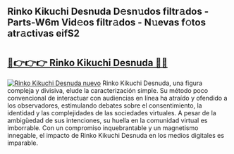 ## Rinko Kikuchi Desnuda D𝚎sn𝚞dos filtr𝚊dos - Parts-W6m Vid𝚎os filtr𝚊dos - N𝚞evas f𝚘tos atr𝚊ctivas eifS2

# <h2><a href="http://mb47euh.tromn.icu/?c=Rinko+Kikuchi+Desnuda">🔗👉👉👉 Rinko Kikuchi Desnuda 🔗🔗</a></h2>

[![Rinko Kikuchi Desnuda nuevo](https://i.imgur.com/pEAQMta.gif)](http://mb47euh.tromn.icu/?c=Rinko+Kikuchi+Desnuda)
Rinko Kikuchi Desnuda, una figura compleja y divisiva, elude la caracterización simple. Su método poco convencional de interactuar con audiencias en línea ha atraído y ofendido a los observadores, estimulando debates sobre el consentimiento, la identidad y las complejidades de las sociedades virtuales. A pesar de la ambigüedad de sus intenciones, su huella en la comunidad virtual es imborrable. Con un compromiso inquebrantable y un magnetismo innegable, el impacto de Rinko Kikuchi Desnuda en los medios digitales es imparable.
